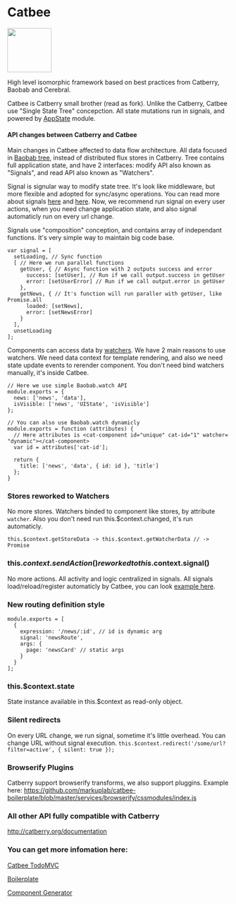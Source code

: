 Catbee
======

<img src="https://raw.githubusercontent.com/markuplab/catbee-todomvc/master/logo.png" width="100" height="100" />

High level isomorphic framework based on best practices from Catberry, Baobab and Cerebral.

Catbee is Catberry small brother (read as fork). Unlike the Catberry, Catbee use "Single State Tree" concepction.
All state mutations run in signals, and powered by [AppState](https://github.com/markuplab/appstate) module.

#### API changes between Catberry and Catbee

Main changes in Catbee affected to data flow architecture. All data focused in [Baobab tree](https://github.com/Yomguithereal/baobab), instead of distributed flux stores in Catberry. Tree contains full application state, and have 2 interfaces: modify API also known as "Signals", and read API also known as "Watchers". 

Signal is signular way to modify state tree. It's look like middleware, but more flexible and adopted for sync/async operations. You can read more about signals [here](http://cerebraljs.com) and [here](https://github.com/markuplab/appstate). Now, we recommend run signal on every user actions, when you need change application state, and also signal automaticly run on every url change. 

Signals use "composition" conception, and contains array of independant functions. It's very simple way to maintain big code base.

```
var signal = [
  setLoading, // Sync function
  [ // Here we run parallel functions
    getUser, { // Async function with 2 outputs success and error
      success: [setUser], // Run if we call output.success in getUser
      error: [setUserError] // Run if we call output.error in getUser
    },
    getNews, { // It's function will run paraller with getUser, like Promise.all
      loaded: [setNews],
      error: [setNewsError]
    }
  ],
  unsetLoading
];
```

Components can access data by [watchers](https://github.com/Yomguithereal/baobab#specialized-getters). We have 2 main reasons to use watchers. We need data context for template rendering, and also we need state update events to rerender component. You don't need bind watchers manually, it's inside Catbee. 

```
// Here we use simple Baobab.watch API
module.exports = {
  news: ['news', 'data'],
  isVisible: ['news', 'UIState', 'isVisible']
};

// You can also use Baobab.watch dynamicly
module.exports = function (attributes) {
  // Here attributes is <cat-component id="unique" cat-id="1" watcher= "dynamic"></cat-component>
  var id = attributes['cat-id'];
  
  return {
    title: ['news', 'data', { id: id }, 'title']
  };
}
```

### Stores reworked to Watchers
No more stores. Watchers binded to component like stores, by attribute `watcher`. Also you don't need run this.$context.changed, it's run automaticly. 

`this.$context.getStoreData -> this.$context.getWatcherData // -> Promise`

### this.$context.sendAction() reworked to this.$context.signal()
No more actions. All activity and logic centralized in signals. All signals load/reload/register automaticly by Catbee, you can look [example here](https://github.com/markuplab/catbee-todomvc/tree/master/signals).

### New routing definition style
```
module.exports = [
  {
    expression: '/news/:id', // id is dynamic arg
    signal: 'newsRoute',
    args: {
      page: 'newsCard' // static args
    }
  }
];
```

### this.$context.state
State instance available in this.$context as read-only object.

### Silent redirects
On every URL change, we run signal, sometime it's little overhead. You can change URL without signal execution.
`this.$context.redirect('/some/url?filter=active', { silent: true });`

### Browserify Plugins
Catberry support browserify transforms, we also support pluggins.
Example here: https://github.com/markuplab/catbee-boilerplate/blob/master/services/browserify/cssmodules/index.js

### All other API fully compatible with Catberry
http://catberry.org/documentation

### You can get more infomation here:

[Catbee TodoMVC](https://github.com/markuplab/catbee-todomvc)

[Boilerplate](https://github.com/markuplab/catbee-boilerplate)

[Component Generator](https://github.com/markuplab/generator-catbee)

